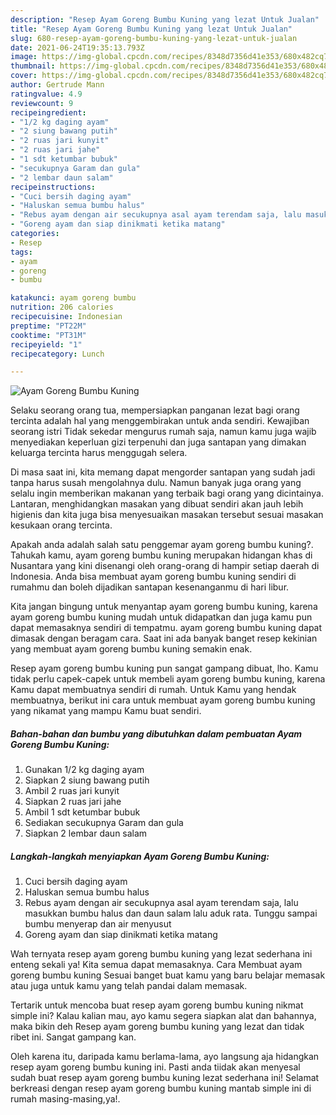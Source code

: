 ```yaml
---
description: "Resep Ayam Goreng Bumbu Kuning yang lezat Untuk Jualan"
title: "Resep Ayam Goreng Bumbu Kuning yang lezat Untuk Jualan"
slug: 680-resep-ayam-goreng-bumbu-kuning-yang-lezat-untuk-jualan
date: 2021-06-24T19:35:13.793Z
image: https://img-global.cpcdn.com/recipes/8348d7356d41e353/680x482cq70/ayam-goreng-bumbu-kuning-foto-resep-utama.jpg
thumbnail: https://img-global.cpcdn.com/recipes/8348d7356d41e353/680x482cq70/ayam-goreng-bumbu-kuning-foto-resep-utama.jpg
cover: https://img-global.cpcdn.com/recipes/8348d7356d41e353/680x482cq70/ayam-goreng-bumbu-kuning-foto-resep-utama.jpg
author: Gertrude Mann
ratingvalue: 4.9
reviewcount: 9
recipeingredient:
- "1/2 kg daging ayam"
- "2 siung bawang putih"
- "2 ruas jari kunyit"
- "2 ruas jari jahe"
- "1 sdt ketumbar bubuk"
- "secukupnya Garam dan gula"
- "2 lembar daun salam"
recipeinstructions:
- "Cuci bersih daging ayam"
- "Haluskan semua bumbu halus"
- "Rebus ayam dengan air secukupnya asal ayam terendam saja, lalu masukkan bumbu halus dan daun salam lalu aduk rata. Tunggu sampai bumbu menyerap dan air menyusut"
- "Goreng ayam dan siap dinikmati ketika matang"
categories:
- Resep
tags:
- ayam
- goreng
- bumbu

katakunci: ayam goreng bumbu 
nutrition: 206 calories
recipecuisine: Indonesian
preptime: "PT22M"
cooktime: "PT31M"
recipeyield: "1"
recipecategory: Lunch

---
```



![Ayam Goreng Bumbu Kuning](https://img-global.cpcdn.com/recipes/8348d7356d41e353/680x482cq70/ayam-goreng-bumbu-kuning-foto-resep-utama.jpg)

Selaku seorang orang tua, mempersiapkan panganan lezat bagi orang tercinta adalah hal yang menggembirakan untuk anda sendiri. Kewajiban seorang istri Tidak sekedar mengurus rumah saja, namun kamu juga wajib menyediakan keperluan gizi terpenuhi dan juga santapan yang dimakan keluarga tercinta harus menggugah selera.

Di masa  saat ini, kita memang dapat mengorder santapan yang sudah jadi tanpa harus susah mengolahnya dulu. Namun banyak juga orang yang selalu ingin memberikan makanan yang terbaik bagi orang yang dicintainya. Lantaran, menghidangkan masakan yang dibuat sendiri akan jauh lebih higienis dan kita juga bisa menyesuaikan masakan tersebut sesuai masakan kesukaan orang tercinta. 



Apakah anda adalah salah satu penggemar ayam goreng bumbu kuning?. Tahukah kamu, ayam goreng bumbu kuning merupakan hidangan khas di Nusantara yang kini disenangi oleh orang-orang di hampir setiap daerah di Indonesia. Anda bisa membuat ayam goreng bumbu kuning sendiri di rumahmu dan boleh dijadikan santapan kesenanganmu di hari libur.

Kita jangan bingung untuk menyantap ayam goreng bumbu kuning, karena ayam goreng bumbu kuning mudah untuk didapatkan dan juga kamu pun dapat memasaknya sendiri di tempatmu. ayam goreng bumbu kuning dapat dimasak dengan beragam cara. Saat ini ada banyak banget resep kekinian yang membuat ayam goreng bumbu kuning semakin enak.

Resep ayam goreng bumbu kuning pun sangat gampang dibuat, lho. Kamu tidak perlu capek-capek untuk membeli ayam goreng bumbu kuning, karena Kamu dapat membuatnya sendiri di rumah. Untuk Kamu yang hendak membuatnya, berikut ini cara untuk membuat ayam goreng bumbu kuning yang nikamat yang mampu Kamu buat sendiri.

<!--inarticleads1-->

##### Bahan-bahan dan bumbu yang dibutuhkan dalam pembuatan Ayam Goreng Bumbu Kuning:

1. Gunakan 1/2 kg daging ayam
1. Siapkan 2 siung bawang putih
1. Ambil 2 ruas jari kunyit
1. Siapkan 2 ruas jari jahe
1. Ambil 1 sdt ketumbar bubuk
1. Sediakan secukupnya Garam dan gula
1. Siapkan 2 lembar daun salam




<!--inarticleads2-->

##### Langkah-langkah menyiapkan Ayam Goreng Bumbu Kuning:

1. Cuci bersih daging ayam
1. Haluskan semua bumbu halus
1. Rebus ayam dengan air secukupnya asal ayam terendam saja, lalu masukkan bumbu halus dan daun salam lalu aduk rata. Tunggu sampai bumbu menyerap dan air menyusut
1. Goreng ayam dan siap dinikmati ketika matang




Wah ternyata resep ayam goreng bumbu kuning yang lezat sederhana ini enteng sekali ya! Kita semua dapat memasaknya. Cara Membuat ayam goreng bumbu kuning Sesuai banget buat kamu yang baru belajar memasak atau juga untuk kamu yang telah pandai dalam memasak.

Tertarik untuk mencoba buat resep ayam goreng bumbu kuning nikmat simple ini? Kalau kalian mau, ayo kamu segera siapkan alat dan bahannya, maka bikin deh Resep ayam goreng bumbu kuning yang lezat dan tidak ribet ini. Sangat gampang kan. 

Oleh karena itu, daripada kamu berlama-lama, ayo langsung aja hidangkan resep ayam goreng bumbu kuning ini. Pasti anda tiidak akan menyesal sudah buat resep ayam goreng bumbu kuning lezat sederhana ini! Selamat berkreasi dengan resep ayam goreng bumbu kuning mantab simple ini di rumah masing-masing,ya!.

